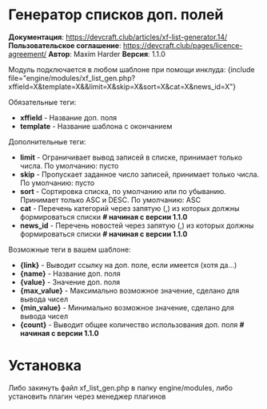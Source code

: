 # Генератор списков доп. полей

**Документация**: https://devcraft.club/articles/xf-list-generator.14/
**Пользовательское соглашение**: https://devcraft.club/pages/licence-agreement/
**Автор**: Maxim Harder
**Версия**: 1.1.0

Модуль подключается в любом шаблоне при помощи инклуда: {include file="engine/modules/xf_list_gen.php?xffield=X&template=X&&limit=X&skip=X&sort=X&cat=X&news_id=X"}

Обязательные теги:
- **xffield** - Название доп. поля
- **template** - Название шаблона с окончанием

Дополнительные теги:
- **limit** - Ограничивает вывод записей в списке, принимает только числа. По умолчанию: пусто
- **skip** - Пропускает заданное число записей, принимает только числа. По умолчанию: пусто
- **sort** - Сортировка списка, по умолчанию или по убыванию. Принимает только ASC и DESC. По умолчанию: ASC
- **cat** - Перечень категорий через запятую (,) из которых должны формироваться списки **# начиная с версии 1.1.0**
- **news_id** - Перечень новостей через запятую (,) из которых должны формироваться списки **# начиная с версии 1.1.0**

Возможные теги в вашем шаблоне:
- **{link}** - Выводит ссылку на доп. поле, если имеется (хотя да...)
- **{name}** - Название доп. поля
- **{value}** - Значение доп. поля
- **{max_value}** - Максимально возможное значение, сделано для вывода чисел
- **{min_value}** - Минимально возможное значение, сделано для вывода чисел
- **{count}** - Выводит общее количество использования доп. поля **# начиная с версии 1.1.0**


# Установка

Либо закинуть файл xf_list_gen.php в папку engine/modules, либо установить плагин через менеджер плагинов